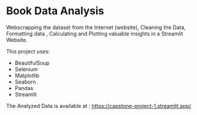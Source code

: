 # Book Data Analysis
Webscrapping the dataset from the Internet (website), Cleaning the Data, Formatting data , Calculating and Plotting valuable insights in a Streamlit Website.

This project uses:
- BeautifulSoup
- Selenium
- Matplotlib 
- Seaborn
- Pandas
- Streamlit

The Analyzed Data is available at : https://capstone-project-1.streamlit.app/

